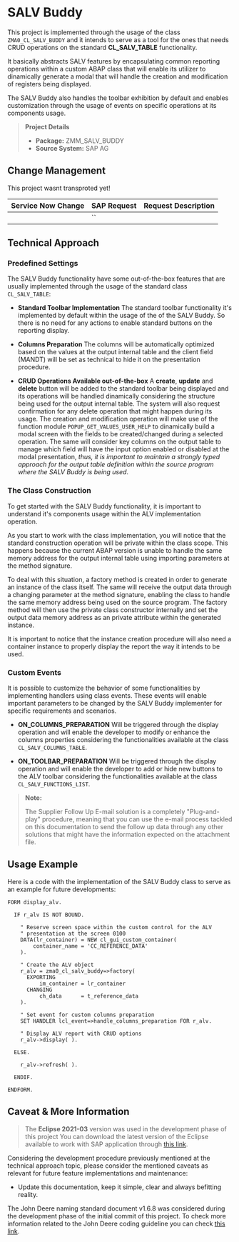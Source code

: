 # SALV Buddy

This project is implemented through the usage of the class `ZMA0_CL_SALV_BUDDY` and it intends to serve as a tool for the ones that needs CRUD operations on the standard **CL_SALV_TABLE** functionality.

It basically abstracts SALV features by encapsulating common reporting operations within a custom ABAP class that will enable its utilizer to dinamically generate a modal that will handle the creation and modification of registers being displayed.

The SALV Buddy also handles the toolbar exhibition by default and enables customization through the usage of events on specific operations at its components usage.

> **Project Details**
> 
>  - **Package:** ZMM_SALV_BUDDY
>  - **Source System:** SAP AG

## Change Management

This project wasnt transproted yet!

|Service Now Change | SAP Request |Request Description                    |
|-------------------|-------------|---------------------------------------|
|         |``       |             |

## Technical Approach

### Predefined Settings

The SALV Buddy functionality have some out-of-the-box features that are usually implemented through the usage of the standard class `CL_SALV_TABLE`:

* **Standard Toolbar Implementation**
The standard toolbar functionality it's implemented by default within the usage of the of the SALV Buddy. So there is no need for any actions to enable standard buttons on the reporting display.

* **Columns Preparation**
The columns will be automatically optimized based on the values at the output internal table and the client field (MANDT) will be set as technical to hide it on the presentation procedure.

* **CRUD Operations Available out-of-the-box**
A **create**, **update** and **delete** button will be added to the standard toolbar being displayed and its operations will be handled dinamically considering the structure being used for the output internal table.
The system will also request confirmation for any delete operation that might happen during its usage.
The creation and modification operation will make use of the function module `POPUP_GET_VALUES_USER_HELP` to dinamically build a modal screen with the fields to be created/changed during a selected operation. The same will consider key columns on the output table to manage which field will have the input option enabled or disabled at the modal presentation, *thus, it is important to maintain a strongly typed approach for the output table definition within the source program where the SALV Buddy is being used*.

### The Class Construction

To get started with the SALV Buddy functionality, it is important to understand it's components usage within the ALV implementation operation.

As you start to work with the class implementation, you will notice that the standard construction operation will be private within the class scope. This happens because the current ABAP version is unable to handle the same memory address for the output internal table using importing parameters at the method signature.

To deal with this situation, a factory method is created in order to generate an instance of the class itself. The same will receive the output data through a changing parameter at the method signature, enabling the class to handle the same memory address being used on the source program. The factory method will then use the private class constructor internally and set the output data memory address as an private attribute within the generated instance.

It is important to notice that the instance creation procedure will also need a container instance to properly display the report the way it intends to be used.

### Custom Events

It is possible to customize the behavior of some functionalities by implementing handlers using class events. These events will enable important parameters to be changed by the SALV Buddy implementer for specific requirements and scenarios.

* **ON_COLUMNS_PREPARATION**
Will be triggered through the display operation and will enable the developer to modify or enhance the columns properties considering the functionalities available at the class `CL_SALV_COLUMNS_TABLE`.

* **ON_TOOLBAR_PREPARATION**
Will be triggered through the display operation and will enable the developer to add or hide new buttons to the ALV toolbar considering the functionalities available at the class `CL_SALV_FUNCTIONS_LIST`.

> **Note:**
> 
> The Supplier Follow Up E-mail solution is a completely "Plug-and-play" procedure, meaning that you can use the e-mail process tackled on this documentation to send the follow up data through any other solutions that might have the information expected on the attachment file. 

## Usage Example

Here is a code with the implementation of the SALV Buddy class to serve as an example for future developments:
```
FORM display_alv.

  IF r_alv IS NOT BOUND.

    " Reserve screen space within the custom control for the ALV
    " presentation at the screen 0100
    DATA(lr_container) = NEW cl_gui_custom_container(
        container_name = 'CC_REFERENCE_DATA'
    ).

    " Create the ALV object
    r_alv = zma0_cl_salv_buddy=>factory(
      EXPORTING
          im_container = lr_container
      CHANGING
          ch_data      = t_reference_data
    ).

    " Set event for custom columns preparation
    SET HANDLER lcl_event=>handle_columns_preparation FOR r_alv.

    " Display ALV report with CRUD options
    r_alv->display( ).

  ELSE.

    r_alv->refresh( ).

  ENDIF.

ENDFORM.
```

## Caveat & More Information

> The **Eclipse 2021-03** version was used in the development phase of this project
>  You can download the latest version of the Eclipse available to work with SAP application through [this link](https://tools.hana.ondemand.com/#abap).

Considering the development procedure previously mentioned at the technical approach topic, please consider the mentioned caveats as relevant for future feature implementations and maintenance:

* Update this documentation, keep it simple, clear and always befitting reality.

The John Deere naming standard document v1.6.8 was considered during the development phase of the initial commit of this project.
To check more information related to the John Deere coding guideline you can check [this link](http://share-internal.deere.com/teams/architecturepublications/L_Supporting%20Documents/SAP%20Materials%20-%20Summary%20Page/index.htm).
